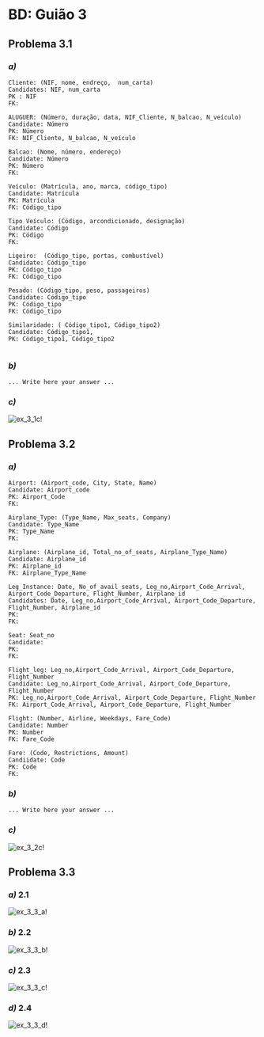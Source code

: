# BD: Guião 3


## ​Problema 3.1
 
### *a)*

```
Cliente: (NIF, nome, endreço,  num_carta)
Candidates: NIF, num_carta
PK : NIF
FK:

ALUGUER: (Número, duração, data, NIF_Cliente, N_balcao, N_veículo)
Candidate: Número
PK: Número
FK: NIF_Cliente, N_balcao, N_veículo

Balcao: (Nome, número, endereço)
Candidate: Número
PK: Número
FK:

Veículo: (Matrícula, ano, marca, código_tipo)
Candidate: Matrícula
PK: Matrícula
FK: Código_tipo

Tipo Veículo: (Código, arcondicionado, designação)
Candidate: Código
PK: Código
FK:

Ligeiro:  (Código_tipo, portas, combustível)
Candidate: Código_tipo
PK: Código_tipo
FK: Código_tipo

Pesado: (Código_tipo, peso, passageiros)
Candidate: Código_tipo
PK: Código_tipo
FK: Código_tipo

Similaridade: (	Código_tipo1, Código_tipo2)
Candidate: Código_tipo1, 
PK: Código_tipo1, Código_tipo2


```


### *b)* 

```
... Write here your answer ...
```


### *c)* 

![ex_3_1c!](ex_3_1c.jpg "AnImage")


## ​Problema 3.2

### *a)*

```
Airport: (Airport_code, City, State, Name)
Candidate: Airport_code
PK: Airport_Code
FK:

Airplane_Type: (Type_Name, Max_seats, Company)
Candidate: Type_Name
PK: Type_Name
FK:

Airplane: (Airplane_id, Total_no_of_seats, Airplane_Type_Name)
Candidate: Airplane_id
PK: Airplane_id
FK: Airplane_Type_Name

Leg_Instance: Date, No_of_avail_seats, Leg_no,Airport_Code_Arrival, Airport_Code_Departure, Flight_Number, Airplane_id
Candidates: Date, Leg_no,Airport_Code_Arrival, Airport_Code_Departure, Flight_Number, Airplane_id
PK:
FK:

Seat: Seat_no
Candidate:
PK:
FK:

Flight_leg: Leg_no,Airport_Code_Arrival, Airport_Code_Departure, Flight_Number
Candidate: Leg_no,Airport_Code_Arrival, Airport_Code_Departure, Flight_Number
PK: Leg_no,Airport_Code_Arrival, Airport_Code_Departure, Flight_Number
FK: Airport_Code_Arrival, Airport_Code_Departure, Flight_Number

Flight: (Number, Airline, Weekdays, Fare_Code)
Candidate: Number
PK: Number
FK: Fare_Code

Fare: (Code, Restrictions, Amount)
Candiidate: Code
PK: Code
FK:
```


### *b)* 

```
... Write here your answer ...
```


### *c)* 

![ex_3_2c!](ex_3_2c.jpg "AnImage")


## ​Problema 3.3


### *a)* 2.1

![ex_3_3_a!](ex_3_3a.jpg "AnImage")

### *b)* 2.2

![ex_3_3_b!](ex_3_3b.jpg "AnImage")

### *c)* 2.3

![ex_3_3_c!](ex_3_3c.jpg "AnImage")

### *d)* 2.4

![ex_3_3_d!](ex_3_3d.jpg "AnImage")